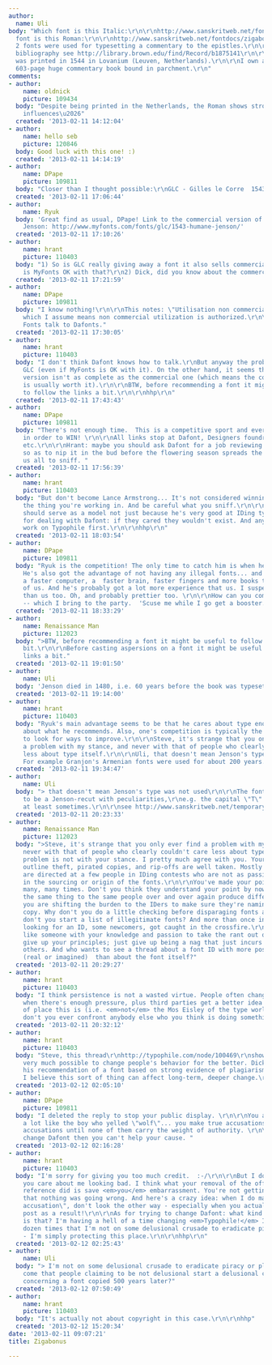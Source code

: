 ```yaml
---
author:
  name: Uli
body: "Which font is this Italic:\r\n\r\nhttp://www.sanskritweb.net/fontdocs/zigabonus-italic.jpg\r\n\r\nWhich
  font is this Roman:\r\n\r\nhttp://www.sanskritweb.net/fontdocs/zigabonus-roman.jpg\r\n\r\nThese
  2 fonts were used for typesetting a commentary to the epistles.\r\n\r\nFor full
  bibliography see http://library.brown.edu/find/Record/b1875141\r\n\r\nThe commentary
  was printed in 1544 in Lovanium (Leuven, Netherlands).\r\n\r\nI own a copy of this
  603-page huge commentary book bound in parchment.\r\n"
comments:
- author:
    name: oldnick
    picture: 109434
  body: "Despite being printed in the Netherlands, the Roman shows strong Venetian
    influences\u2026"
  created: '2013-02-11 14:12:04'
- author:
    name: hello seb
    picture: 120846
  body: Good luck with this one! :)
  created: '2013-02-11 14:14:19'
- author:
    name: DPape
    picture: 109811
  body: "Closer than I thought possible:\r\nGLC - Gilles le Corre  1543 Humane Jenson\r\n\r\n[[http://www.dafont.com/search.php?q=1543&text=Verum%20ne%20dicat]][img:sites/default/files/old-images/bonvm1_6511.jpg]"
  created: '2013-02-11 17:06:44'
- author:
    name: Ryuk
  body: 'Great find as usual, DPape! Link to the commercial version of GLC 1543 Humane
    Jenson: http://www.myfonts.com/fonts/glc/1543-humane-jenson/'
  created: '2013-02-11 17:10:26'
- author:
    name: hrant
    picture: 110403
  body: "1) So is GLC really giving away a font it also sells commercially? If so,
    is MyFonts OK with that?\r\n2) Dick, did you know about the commercial version?\r\n\r\nhhp\r\n"
  created: '2013-02-11 17:21:59'
- author:
    name: DPape
    picture: 109811
  body: "I know nothing!\r\n\r\nThis notes: \"Utilisation non commerciale autorisee\"
    which I assume means non commercial utilization is authorized.\r\n\r\nHave My
    Fonts talk to Dafonts."
  created: '2013-02-11 17:30:05'
- author:
    name: hrant
    picture: 110403
  body: "I don't think Dafont knows how to talk.\r\nBut anyway the problem might be
    GLC (even if MyFonts is OK with it). On the other hand, it seems that the free
    version isn't as complete as the commercial one (which means the commercial version
    is usually worth it).\r\n\r\nBTW, before recommending a font it might be useful
    to follow the links a bit.\r\n\r\nhhp\r\n"
  created: '2013-02-11 17:43:43'
- author:
    name: DPape
    picture: 109811
  body: "There's not enough time.  This is a competitive sport and every second counts
    in order to WIN! \r\n\r\nAll links stop at Dafont, Designers foundry, MyFonts,
    etc.\r\n\r\nHrant: maybe you should ask Dafont for a job reviewing their submissions
    so as to nip it in the bud before the flowering season spreads the pollen for
    us all to sniff. "
  created: '2013-02-11 17:56:39'
- author:
    name: hrant
    picture: 110403
  body: "But don't become Lance Armstrong... It's not considered winning if you damage
    the thing you're working in. And be careful what you sniff.\r\n\r\nI think Ryuk
    should serve as a model not just because he's very good at IDing type.\r\n\r\nAs
    for dealing with Dafont: if they cared they wouldn't exist. And anyway let's just
    work on Typophile first.\r\n\r\nhhp\r\n"
  created: '2013-02-11 18:03:54'
- author:
    name: DPape
    picture: 109811
  body: "Ryuk is the competition! The only time to catch him is when he's sleeping.
    He's also got the advantage of not having any illegal fonts... and probably has
    a faster computer, a  faster brain, faster fingers and more books than the rest
    of us. And he's probably got a lot more experience that us. I suspect he's older
    than us too. Oh, and probably prettier too. \r\n\r\nHow can you compete!? Doping
    -- which I bring to the party.  'Scuse me while I go get a booster.\r\n\r\ndp"
  created: '2013-02-11 18:33:29'
- author:
    name: Renaissance Man
    picture: 112023
  body: ">BTW, before recommending a font it might be useful to follow the links a
    bit.\r\n\r\nBefore casting aspersions on a font it might be useful to follow the
    links a bit."
  created: '2013-02-11 19:01:50'
- author:
    name: Uli
  body: 'Jenson died in 1480, i.e. 60 years before the book was typeset. '
  created: '2013-02-11 19:14:00'
- author:
    name: hrant
    picture: 110403
  body: "Ryuk's main advantage seems to be that he cares about type enough to be careful
    about what he recommends. Also, one's competition is typically the best place
    to look for ways to improve.\r\n\r\nSteve, it's strange that you only ever find
    a problem with my stance, and never with that of people who clearly couldn't care
    less about type itself.\r\n\r\nUli, that doesn't mean Jenson's type was not used.
    For example Granjon's Armenian fonts were used for about 200 years.\r\n\r\nhhp\r\n"
  created: '2013-02-11 19:34:47'
- author:
    name: Uli
  body: "> that doesn't mean Jenson's type was not used\r\n\r\nThe font seems to me
    to be a Jenson-recut with peculiarities,\r\ne.g. the capital \"T\" is Garamond-like,
    at least sometimes.\r\n\r\nsee http://www.sanskritweb.net/temporary/zigabonus2.jpg"
  created: '2013-02-11 20:23:33'
- author:
    name: Renaissance Man
    picture: 112023
  body: ">Steve, it's strange that you only ever find a problem with my stance, and
    never with that of people who clearly couldn't care less about type itself.\r\n\r\nThe
    problem is not with your stance. I pretty much agree with you. Your posts about
    outline theft, pirated copies, and rip-offs are well taken. Mostly your posts
    are directed at a few people in IDing contests who are not as passionate as you
    in the sourcing or origin of the fonts.\r\n\r\nYou've made your point to them
    many, many times. Don't you think they understand your point by now? Will saying
    the same thing to the same people over and over again produce different results?\r\n\r\nAlso
    you are shifting the burden to the IDers to make sure they're naming a legitimate
    copy. Why don't you do a little checking before disparaging fonts and IDers? Why
    don't you start a list of illegitimate fonts? And more than once innocent posters
    looking for an ID, some newcomers, got caught in the crossfire.\r\n\r\nI'd just
    like someone with your knowledge and passion to take the rant out of Hrant. Don't
    give up your principles; just give up being a nag that just incurs the ire of
    others. And who wants to see a thread about a font ID with more posts about (il)legitmacy
    (real or imagined)  than about the font itself?"
  created: '2013-02-11 20:29:27'
- author:
    name: hrant
    picture: 110403
  body: "I think persistence is not a wasted virtue. People often change their behavior
    when there's enough pressure, plus third parties get a better idea of what kind
    of place this is (i.e. <em>not</em> the Mos Eisley of the type world).\r\n\r\nWhy
    don't you ever confront anybody else who you think is doing something wrong?\r\n\r\nhhp\r\n"
  created: '2013-02-11 20:32:12'
- author:
    name: hrant
    picture: 110403
  body: "Steve, this thread\r\nhttp://typophile.com/node/100469\r\nshows that it's
    very much possible to change people's behavior for the better. Dick kindly retracted
    his recommendation of a font based on strong evidence of plagiarism.\r\n\r\nAnd
    I believe this sort of thing can affect long-term, deeper change.\r\n\r\nhhp\r\n"
  created: '2013-02-12 02:05:10'
- author:
    name: DPape
    picture: 109811
  body: "I deleted the reply to stop your public display. \r\n\r\nYou are sounding
    a lot like the boy who yelled \"wolf\"... you make true accusations and false
    accusations until none of them carry the weight of authority. \r\n\r\nIf you can't
    change Dafont then you can't help your cause. "
  created: '2013-02-12 02:16:28'
- author:
    name: hrant
    picture: 110403
  body: "I'm sorry for giving you too much credit.  :-/\r\n\r\nBut I don't believe
    you care about me looking bad. I think what your removal of the offending font
    reference did is save <em>you</em> embarrassment. You're not getting away pretending
    that nothing was going wrong. And here's a crazy idea: when I do make a \"true
    accusation\", don't look the other way - especially when you actually edit your
    post as a result!\r\n\r\nAs for trying to change Dafont: what kind of crazy talk
    is that? I'm having a hell of a time changing <em>Typophile!</em> I've said a
    dozen times that I'm not on some delusional crusade to eradicate piracy or plagiarism
    - I'm simply protecting this place.\r\n\r\nhhp\r\n"
  created: '2013-02-12 02:25:43'
- author:
    name: Uli
  body: "> I'm not on some delusional crusade to eradicate piracy or plagiarism\r\n\r\nHow
    come that people claiming to be not delusional start a delusional copyright crusade
    concerning a font copied 500 years later?"
  created: '2013-02-12 07:50:49'
- author:
    name: hrant
    picture: 110403
  body: "It's actually not about copyright in this case.\r\n\r\nhhp"
  created: '2013-02-12 15:20:34'
date: '2013-02-11 09:07:21'
title: Zigabonus

---
```

